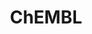 ---
layout: default
bigquery: https://console.cloud.google.com/bigquery?p=patents-public-data&d=ebi_chembl&page=dataset
citation: '"The ChEMBL database in 2017." Anna Gaulton, Anne Hersey, Michał Nowotka,
  A Patrícia Bento, Jon Chambers, David Mendez, Prudence Mutowo, Francis Atkinson,
  Louisa J Bellis, Elena Cibrián-Uhalte, Mark Davies, Nathan Dedman, Anneli Karlsson,
  María Paula Magariños, John P Overington, George Papadatos, Ines Smit, Andrew R
  Leach Nucleic acids Research (2017) 45 (Database Issue), D945-D954'
contributors: European Bioinformatics Institute
cost: None
description: ChEMBL Data is a manually curated database of small molecules used in
  drug discovery, including information about existing patented drugs.
documentation: 'schema: https://www.ebi.ac.uk/chembl/db_schema


  '
last_edit: Mon, 04 Apr 2022 19:07:30 GMT
location: https://console.cloud.google.com/marketplace/product/google_patents_public_datasets/chembl
maintained_by: EMBL-EBI, an outstation of European Molecular Biology Laboratory
related_publications: '

  ChEMBL: towards direct deposition of bioassay data.


  Mendez D, Gaulton A, Bento AP, Chambers J, De Veij M, Félix E, Magariños MP, Mosquera
  JF, Mutowo P, Nowotka M, Gordillo-Marañón M, Hunter F, Junco L, Mugumbate G, Rodriguez-Lopez
  M, Atkinson F, Bosc N, Radoux CJ, Segura-Cabrera A, Hersey A, Leach AR.


  — Nucleic Acids Res. 2019; 47(D1):D930-D940. doi: 10.1093/nar/gky1075

  '
schema_fields: '[''withdrawn_flag'', ''parent_id'', ''published_type'', ''std_act_id'',
  ''dosed_ingredient'', ''confidence_score'', ''molecule_type'', ''first_in_class'',
  ''cell_name'', ''published_value'', ''as_id'', ''mol_irac_id'', ''targrel_id'',
  ''usan_substem'', ''organism'', ''entity_id'', ''molfile'', ''parent_molregno'',
  ''warnref_id'', ''product_id'', ''biocomp_id'', ''stem'', ''metref_id'', ''toid'',
  ''warning_type'', ''lle'', ''domain_name'', ''hrac_code'', ''applicant_full_name'',
  ''tax_id'', ''confidence'', ''protein_class_id'', ''target_mapping'', ''uo_units'',
  ''standard_type'', ''bao_format'', ''ddd_admr'', ''relationship'', ''nda_type'',
  ''source'', ''num_lipinski_ro5_violations'', ''related_tid'', ''compsyn_id'', ''standard_value'',
  ''mc_target_name'', ''previous_company'', ''molsyn_id'', ''ref_type'', ''short_name'',
  ''cl_lincs_id'', ''therapeutic_flag'', ''activity_comment'', ''polymer_flag'', ''patent_no'',
  ''dosage_form'', ''level3_description'', ''cx_logd'', ''standard_inchi_key'', ''warning_id'',
  ''assay_organism'', ''level4_description'', ''molecular_mechanism'', ''rtb'', ''class_type'',
  ''isoform'', ''binding_site_comment'', ''doc_id'', ''who_name'', ''domain_description'',
  ''warning_description'', ''synonyms'', ''cell_source_organism'', ''frac_code'',
  ''qudt_units'', ''frac_class_id'', ''version'', ''published_relation'', ''tid_fixed'',
  ''hbd_lipinski'', ''acd_logd'', ''homologue'', ''mol_hrac_id'', ''cell_description'',
  ''first_approval'', ''res_stem_id'', ''l4'', ''qed_weighted'', ''updated_by'', ''warning_class'',
  ''alert_name'', ''parent_type'', ''db_version'', ''mecref_id'', ''country'', ''mc_target_type'',
  ''max_phase_for_ind'', ''parenteral'', ''topical'', ''indication_class'', ''mol_atc_id'',
  ''source_domain_id'', ''drug_record_id'', ''trade_name'', ''syn_type'', ''direct_interaction'',
  ''prediction_method'', ''canonical_smiles'', ''curation_comment'', ''assay_desc'',
  ''subgroup'', ''start_position'', ''num_alerts'', ''site_id'', ''le'', ''submission_date'',
  ''ref_url'', ''helm_notation'', ''parent_go_id'', ''src_id'', ''assay_subcellular_fraction'',
  ''actsm_id'', ''chirality'', ''structure_type'', ''species_group_flag'', ''availability_type'',
  ''chebi_par_id'', ''issue'', ''assay_source'', ''abstract'', ''research_stem'',
  ''mw_freebase'', ''selectivity_comment'', ''doc_type'', ''cidx'', ''l7'', ''year'',
  ''standard_units'', ''aidx'', ''value'', ''relationship_desc'', ''site_residues'',
  ''set_name'', ''active_molregno'', ''relation'', ''pathway_id'', ''domain_id'',
  ''l1'', ''psa'', ''data_validity_comment'', ''assay_type'', ''action_type'', ''indref_id'',
  ''cellosaurus_id'', ''mc_target_accession'', ''usan_stem_id'', ''full_mwt'', ''record_id'',
  ''volume'', ''text_value'', ''level1'', ''journal'', ''oc_id'', ''sequence_md5sum'',
  ''ridx'', ''smarts'', ''enzyme_tid'', ''enzyme_name'', ''parameter_type'', ''status'',
  ''path'', ''level5'', ''label'', ''l2'', ''sei'', ''molecular_species'', ''accession'',
  ''potential_duplicate'', ''log_id'', ''go_id'', ''cell_ontology_id'', ''withdrawn_reason'',
  ''sequence'', ''standard_upper_value'', ''published_units'', ''target_desc'', ''num_ro5_violations'',
  ''acd_most_apka'', ''targcomp_id'', ''drug_product_flag'', ''compound_key'', ''ingredient'',
  ''variant_id'', ''job_id'', ''target_type'', ''l5'', ''assay_strain'', ''comp_class_id'',
  ''met_id'', ''normal_range_max'', ''curated_by'', ''last_active'', ''last_page'',
  ''stem_class'', ''innovator_company'', ''irac_code'', ''clo_id'', ''acd_most_bpka'',
  ''normal_range_min'', ''alogp'', ''assay_test_type'', ''cpd_str_alert_id'', ''downgraded'',
  ''result_flag'', ''substrate_record_id'', ''mutation'', ''cell_source_tax_id'',
  ''mechanism_of_action'', ''efo_id'', ''compd_id'', ''warning_year'', ''route'',
  ''met_comment'', ''molregno'', ''strength'', ''component_id'', ''ddd_units'', ''l8'',
  ''level2_description'', ''ddd_id'', ''assay_tissue'', ''mec_id'', ''mesh_id'', ''usan_year'',
  ''tbl'', ''bao_endpoint'', ''disease_efficacy'', ''major_class'', ''ddd_value'',
  ''bto_id'', ''relationship_type'', ''comments'', ''heavy_atoms'', ''comp_go_id'',
  ''assay_class_id'', ''level2'', ''level3'', ''priority'', ''creation_date'', ''mc_organism'',
  ''compound_name'', ''src_short_name'', ''level4'', ''hrac_class_id'', ''alert_id'',
  ''standard_inchi'', ''patent_expire_date'', ''entity_type'', ''upper_value'', ''hba'',
  ''component_synonym'', ''ad_type'', ''title'', ''smid'', ''rgid'', ''idx'', ''inorganic_flag'',
  ''authors'', ''pathway_key'', ''ref_id'', ''level1_description'', ''mol_frac_id'',
  ''approval_date'', ''prodrug'', ''predbind_id'', ''db_source'', ''protein_class_synonym'',
  ''pchembl_value'', ''who_extra'', ''bao_id'', ''aspect'', ''units'', ''tid'', ''co_stem_id'',
  ''mw_monoisotopic'', ''src_assay_id'', ''drug_substance_flag'', ''standard_relation'',
  ''assay_category'', ''usan_stem_definition'', ''chembl_id'', ''natural_product'',
  ''alert_set_id'', ''prod_pat_id'', ''site_name'', ''definition'', ''hba_lipinski'',
  ''protein_class_desc'', ''class_level'', ''irac_class_id'', ''drugind_id'', ''ddd_comment'',
  ''uberon_id'', ''domain_type'', ''company'', ''full_molformula'', ''name'', ''cell_id'',
  ''updated_on'', ''first_page'', ''active_ingredient'', ''activity_count'', ''cx_most_bpka'',
  ''orig_description'', ''patent_id'', ''annotation'', ''parameter_value'', ''bei'',
  ''sitecomp_id'', ''withdrawn_class'', ''l3'', ''withdrawn_country'', ''ass_cls_map_id'',
  ''oral'', ''black_box_warning'', ''l6'', ''acd_logp'', ''tissue_id'', ''cell_source_tissue'',
  ''usan_stem'', ''pubmed_id'', ''cx_logp'', ''metabolite_record_id'', ''assay_id'',
  ''hbd'', ''activity_id'', ''mechanism_comment'', ''patent_use_code'', ''end_position'',
  ''pref_name'', ''assay_param_id'', ''assay_cell_type'', ''src_compound_id'', ''type'',
  ''efo_term'', ''delist_flag'', ''max_phase'', ''description'', ''mesh_heading'',
  ''formulation_id'', ''doi'', ''ap_id'', ''protclasssyn_id'', ''component_type'',
  ''stat'', ''atc_code'', ''assay_tax_id'', ''withdrawn_year'', ''standard_flag'',
  ''standard_text_value'', ''publication_number'', ''src_description'', ''warning_country'',
  ''mc_tax_id'', ''ro3_pass'', ''caloha_id'', ''cx_most_apka'', ''met_conversion'',
  ''aromatic_rings'']'
shortname: chembl
tags:
- biotechnology
- health
- chemical
- bioinformatics
- medical
terms_of_use: CC BY-SA 3.0
title: ChEMBL
uuid: e232a192-965c-4ec9-904c-155b6dfe56c5
---
